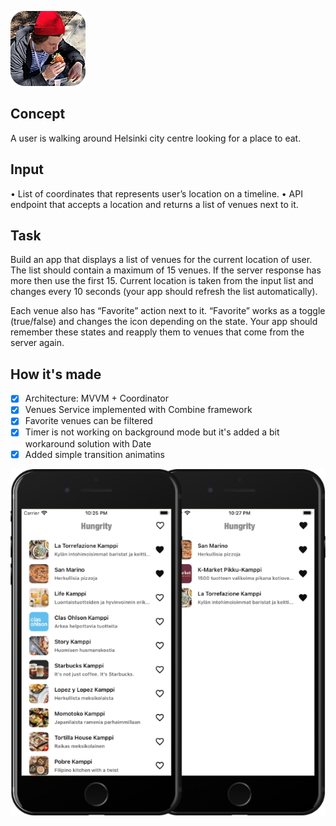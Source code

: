 ![Hungrity App](Documentation/app-icon.png)

## Concept

A user is walking around Helsinki city centre looking for a place to eat.

## Input

• List of coordinates that represents user’s location on a timeline.
• API endpoint that accepts a location and returns a list of venues next to it.

## Task

Build an app that displays a list of venues for the current location of user. The list should contain a maximum of ​15​ venues. If the server response has more then use the first ​15​. Current location is taken from the input list and changes every ​10​ seconds (your app should refresh the list automatically).

Each venue also has “Favorite” action next to it. “Favorite” works as a toggle (true/false) and changes the icon depending on the state. Your app should remember these states and reapply them to venues that come from the server again.

## How it's made

- [x] Architecture: MVVM + Coordinator
- [x] Venues Service implemented with Combine framework
- [x] Favorite venues can be filtered
- [x] Timer is not working on background mode but it's added a bit workaround solution with Date
- [x] Added simple transition animatins

![CurRates App](Documentation/preview.png)